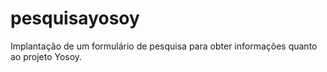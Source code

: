 # pesquisayosoy
Implantação de um formulário de pesquisa para obter informações quanto ao projeto Yosoy.
